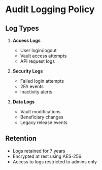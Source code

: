 # Audit Logging Policy

## Log Types

1. **Access Logs**
   - User login/logout
   - Vault access attempts
   - API request logs

2. **Security Logs**
   - Failed login attempts
   - 2FA events
   - Inactivity alerts

3. **Data Logs**
   - Vault modifications
   - Beneficiary changes
   - Legacy release events

## Retention
- Logs retained for 7 years
- Encrypted at rest using AES-256
- Access to logs restricted to admins only
